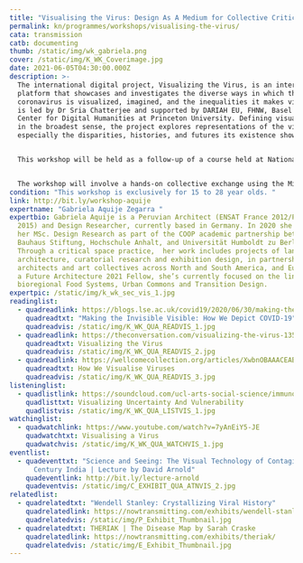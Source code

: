 ```yaml
---
title: "Visualising the Virus: Design As A Medium for Collective Critical Care"
permalink: kn/programmes/workshops/visualising-the-virus/
cata: transmission
catb: documenting
thumb: /static/img/wk_gabriela.png
cover: /static/img/K_WK_Coverimage.jpg
date: 2021-06-05T04:30:00.000Z
description: >-
  The international digital project, Visualizing the Virus, is an interactive
  platform that showcases and investigates the diverse ways in which the
  coronavirus is visualized, imagined, and the inequalities it makes visible. It
  is led by Dr Sria Chatterjee and supported by DARIAH EU, FHNW, Basel and the
  Center for Digital Humanities at Princeton University. Defining visualization
  in the broadest sense, the project explores representations of the virus and
  especially the disparities, histories, and futures its existence shows us.


  This workshop will be held as a follow-up of a course held at National Institute of Design, Visualizing the Invisible: Art, Design and Public Health taught by Dr Sria Chatterjee and Gabriela Aquije Zegarra. With an interdisciplinary group of young designers from the NID, we will convene for two hours for collective dialogue and experiments on how design relates to the social, political and ecological impacts of the COVID-19 pandemic. 


  The workshop will involve a hands-on collective exchange using the Miro board tool and zoom breakout rooms, around four topics that make the virus visible through objects, relations and systems. The workshop aims for an open and discursive outcome in which the participants explore notions of critical and speculative design to trigger curiosity, care and where possible, action around ideas of contagion. 
condition: "This workshop is exclusively for 15 to 28 year olds. "
link: http://bit.ly/workshop-aquije
expertname: "Gabriela Aquije Zegarra "
expertbio: Gabriela Aquije is a Peruvian Architect (ENSAT France 2012/PUCP Perú
  2015) and Design Researcher, currently based in Germany. In 2020 she obtained
  her MSc. Design Research as part of the COOP academic partnership between the
  Bauhaus Stiftung, Hochschule Anhalt, and Universität Humboldt zu Berlin.
  Through a critical space practice,  her work includes projects of landscape
  architecture, curatorial research and exhibition design, in partnership with
  architects and art collectives across North and South America, and Europe. As
  a Future Architecture 2021 Fellow, she’s currently focused on the link between
  bioregional Food Systems, Urban Commons and Transition Design.
expertpic: /static/img/k_wk_sec_vis_1.jpg
readinglist:
  - quadreadlink: https://blogs.lse.ac.uk/covid19/2020/06/30/making-the-invisible-visible-how-we-depict-covid-19/
    quadreadtxt: "Making the Invisible Visible: How We Depict COVID-19"
    quadreadvis: /static/img/K_WK_QUA_READVIS_1.jpg
  - quadreadlink: https://theconversation.com/visualizing-the-virus-135415
    quadreadtxt: Visualizing the Virus
    quadreadvis: /static/img/K_WK_QUA_READVIS_2.jpg
  - quadreadlink: https://wellcomecollection.org/articles/XwbnOBAAACEABdXJ
    quadreadtxt: How We Visualise Viruses
    quadreadvis: /static/img/K_WK_QUA_READVIS_3.jpg
listeninglist:
  - quadlistlink: https://soundcloud.com/ucl-arts-social-science/immunology-visualizing-uncertainty-and-vulnerability
    quadlisttxt: Visualizing Uncertainty And Vulnerability
    quadlistvis: /static/img/K_WK_QUA_LISTVIS_1.jpg
watchinglist:
  - quadwatchlink: https://www.youtube.com/watch?v=7yAnEiY5-JE
    quadwatchtxt: Visualising a Virus
    quadwatchvis: /static/img/K_WK_QUA_WATCHVIS_1.jpg
eventlist:
  - quadeventtxt: "Science and Seeing: The Visual Technology of Contagion in 19th
      Century India | Lecture by David Arnold"
    quadeventlink: http://bit.ly/lecture-arnold
    quadeventvis: /static/img/C_EXHIBIT_QUA_ATNVIS_2.jpg
relatedlist:
  - quadrelatedtxt: "Wendell Stanley: Crystallizing Viral History"
    quadrelatedlink: https://nowtransmitting.com/exhibits/wendell-stanley/
    quadrelatedvis: /static/img/P_Exhibit_Thumbnail.jpg
  - quadrelatedtxt: THERIAK | The Disease Map by Sarah Craske
    quadrelatedlink: https://nowtransmitting.com/exhibits/theriak/
    quadrelatedvis: /static/img/E_Exhibit_Thumbnail.jpg
---
```

